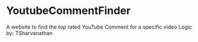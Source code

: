 # YoutubeCommentFinder
A website to find the top rated YouTube Comment for a specific video
Logic by: TSharvanathan